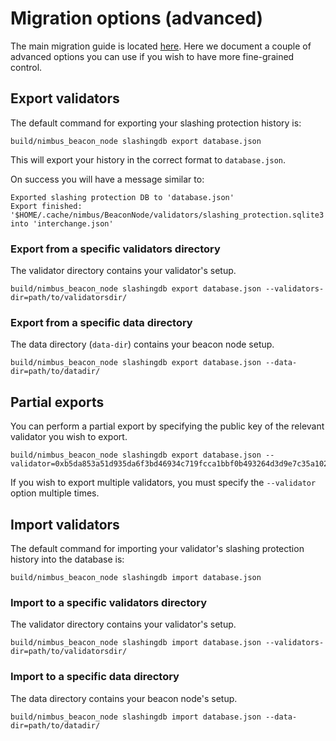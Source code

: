 # Migration options (advanced)

The main migration guide is located [here](./migration.md). Here we document a couple of advanced options you can use if you wish to have more fine-grained control.

## Export validators

The default command for exporting your slashing protection history is:

```
build/nimbus_beacon_node slashingdb export database.json
```

This will export your history in the correct format to `database.json`.

On success you will have a message similar to:

```
Exported slashing protection DB to 'database.json'
Export finished: '$HOME/.cache/nimbus/BeaconNode/validators/slashing_protection.sqlite3' into 'interchange.json'
```

### Export from a specific validators directory

The validator directory contains your validator's setup.

```
build/nimbus_beacon_node slashingdb export database.json --validators-dir=path/to/validatorsdir/
```

### Export from a specific data directory

The data directory (`data-dir`) contains your beacon node setup.

```
build/nimbus_beacon_node slashingdb export database.json --data-dir=path/to/datadir/
```

## Partial exports

You can perform a partial export by specifying the public key of the relevant validator you wish to export.

```
build/nimbus_beacon_node slashingdb export database.json --validator=0xb5da853a51d935da6f3bd46934c719fcca1bbf0b493264d3d9e7c35a1023b73c703b56d598edf0239663820af36ec615
```

If you wish to export multiple validators, you must specify the `--validator` option multiple times.


## Import validators

The default command for importing your validator's slashing protection history into the database is:

```
build/nimbus_beacon_node slashingdb import database.json
```

### Import to a specific validators directory

The validator directory contains your validator's setup.

```
build/nimbus_beacon_node slashingdb import database.json --validators-dir=path/to/validatorsdir/
```

### Import to a specific data directory

The data directory contains your beacon node's setup.

```
build/nimbus_beacon_node slashingdb import database.json --data-dir=path/to/datadir/
```


